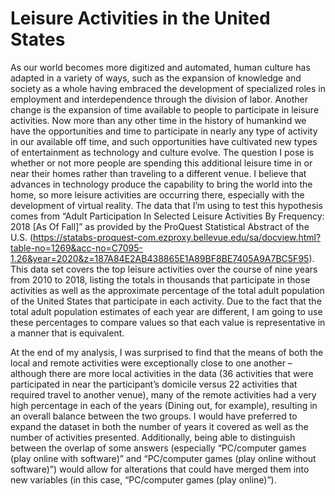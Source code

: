 # Leisure Activities in the United States
As our world becomes more digitized and automated, human culture has adapted in a variety of ways, such as the expansion of knowledge and society as a whole having embraced the development of specialized roles in employment and interdependence through the division of labor.  Another change is the expansion of time available to people to participate in leisure activities.  Now more than any other time in the history of humankind we have the opportunities and time to participate in nearly any type of activity in our available off time, and such opportunities have cultivated new types of entertainment as technology and culture evolve.
The question I pose is whether or not more people are spending this additional leisure time in or near their homes rather than traveling to a different venue.  I believe that advances in technology produce the capability to bring the world into the home, so more leisure activities are occurring there, especially with the development of virtual reality.
The data that I’m using to test this hypothesis comes from “Adult Participation In Selected Leisure Activities By Frequency: 2018 [As Of Fall]” as provided by the ProQuest Statistical Abstract of the U.S. (https://statabs-proquest-com.ezproxy.bellevue.edu/sa/docview.html?table-no=1269&acc-no=C7095-1.26&year=2020&z=187A84E2AB438865E1A89BF8BE7405A9A7BC5F95).  This data set covers the top leisure activities over the course of nine years from 2010 to 2018, listing the totals in thousands that participate in those activities as well as the approximate percentage of the total adult population of the United States that participate in each activity.  Due to the fact that the total adult population estimates of each year are different, I am going to use these percentages to compare values so that each value is representative in a manner that is equivalent.

At the end of my analysis, I was surprised to find that the means of both the local and remote activities were exceptionally close to one another – although there are more local activities in the data (36 activities that were participated in near the participant’s domicile versus 22 activities that required travel to another venue), many of the remote activities had a very high percentage in each of the years (Dining out, for example), resulting in an overall balance between the two groups.  I would have preferred to expand the dataset in both the number of years it covered as well as the number of activities presented.  Additionally, being able to distinguish between the overlap of some answers (especially “PC/computer games (play online with software)” and “PC/computer games (play online without software)”) would allow for alterations that could have merged them into new variables (in this case, “PC/computer games (play online)”).
